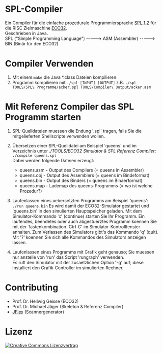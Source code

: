 # SPL-Compiler
Ein Compiler für die einfache prozedurale Programmiersprache [SPL 1.2](https://homepages.thm.de/~hg52/lv/compiler/praktikum/SPL-1.2.html) für die RISC Zielmaschine [ECO32](https://homepages.thm.de/~hg53/eco32/).  
Geschrieben in Java.  
SPL ("Simple Programming Language") -----> ASM (Assembler)  -----> BIN (Binär für den ECO32)


# Compiler Verwenden

1. Mit einem ``make`` die Java *.class Dateien kompilieren
2. Programm kompilieren mit ``./spl [INPUT] [OUTPUT]`` z.B.
``./spl TOOLS/SPL\ Programme/acker.spl TOOLS/Compiler\ Output/acker.asm``

# Mit Referenz Compiler das SPL Programm starten

1. SPL-Quelldateien muessen die Endung '.spl' tragen, falls Sie
   die mitgelieferten Shellscripte verwenden wollen.

2. Übersetzen einer SPL-Quelldatei am Beispiel 'queens' und im Verzeichnis unter *./TOOLS/ECO32 Simulator & SPL Referenz Compiler*:  
   ``./compile queens.spl``  
   Dabei werden folgende Dateien erzeugt:
   * queens.asm  -  Output des Compilers (= queens in Assembler)
   * queens.obj  -  Output des Assemblers (= queens im Bindeformat)
   * queens.bin  -  Output des Binders (= queens im Binaerformat)
   * queens.map  -  Lademap des queens-Programms (= wo ist welche Prozedur?)

3. Laufenlassen eines uebersetzten Programms am Beispiel 'queens':
   ``./run queens.bin``
   Es wird damit der ECO32-Simulator gestartet und 'queens.bin' in den
   simulierten Hauptspeicher geladen. Mit dem Simulator-Kommando 'c'
   (continue) starten Sie Ihr Programm.
   Ein laufendes, beendetes oder auch abgestuerztes Programm koennen
   Sie mit der Tastenkombination 'Ctrl-C' im Simulator-Kontrollfenster
   anhalten.
   Zum Verlassen des Simulators gibt's das Kommando 'q' (quit).
   Mit '?' koennen Sie sich alle Kommandos des Simulators anzeigen
   lassen.

4. Laufenlassen eines Programms mit Grafik geht genauso; Sie muessen
   nur anstelle von 'run' das Script 'rungraph' verwenden.   
   Es ruft den Simulator mit der zusaetzlichen Option '-g' auf; diese installiert
   den Grafik-Controller im simulierten Rechner.


# Contributing
* Prof. Dr. Hellwig Geisse (ECO32)
* Prof. Dr. Michael Jäger (Skeleton & Referenz Compiler)
* [JFlex](https://homepages.thm.de/~hg52/lv/compiler/praktikum/jflex-manual.html) (Scannergenerator)


# Lizenz
[![Creative Commons Lizenzvertrag](https://i.creativecommons.org/l/by-sa/4.0/88x31.png)](http://creativecommons.org/licenses/by-sa/4.0/)  